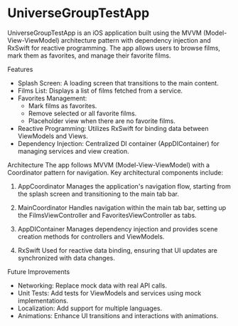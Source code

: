 # UniverseGroupTestApp
 
UniverseGroupTestApp is an iOS application built using the MVVM (Model-View-ViewModel) architecture pattern with dependency injection and RxSwift for reactive programming. The app allows users to browse films, mark them as favorites, and manage their favorite films.

Features
- Splash Screen: A loading screen that transitions to the main content.
- Films List: Displays a list of films fetched from a service.
- Favorites Management:
  - Mark films as favorites.
  - Remove selected or all favorite films.
  - Placeholder view when there are no favorite films.
- Reactive Programming: Utilizes RxSwift for binding data between ViewModels and Views.
- Dependency Injection: Centralized DI container (AppDIContainer) for managing services and view creation.

Architecture
The app follows MVVM (Model-View-ViewModel) with a Coordinator pattern for navigation. Key architectural components include:

1. AppCoordinator
Manages the application's navigation flow, starting from the splash screen and transitioning to the main tab bar.

2. MainCoordinator
Handles navigation within the main tab bar, setting up the FilmsViewController and FavoritesViewController as tabs.

3. AppDIContainer
Manages dependency injection and provides scene creation methods for controllers and ViewModels.

4. RxSwift
Used for reactive data binding, ensuring that UI updates are synchronized with data changes.

Future Improvements
- Networking: Replace mock data with real API calls.
- Unit Tests: Add tests for ViewModels and services using mock implementations.
- Localization: Add support for multiple languages.
- Animations: Enhance UI transitions and interactions with animations.

